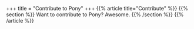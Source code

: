 +++
title = "Contribute to Pony"
+++
{{% article title="Contribute" %}}
{{% section %}}
Want to contribute to Pony? Awesome.
{{% /section %}}
{{% /article %}}

